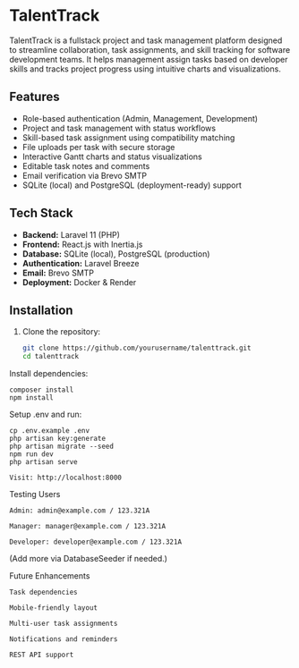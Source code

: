 # TalentTrack

TalentTrack is a fullstack project and task management platform designed to streamline collaboration, task assignments, and skill tracking for software development teams. It helps management assign tasks based on developer skills and tracks project progress using intuitive charts and visualizations.

##  Features

- Role-based authentication (Admin, Management, Development)
- Project and task management with status workflows
- Skill-based task assignment using compatibility matching
- File uploads per task with secure storage
- Interactive Gantt charts and status visualizations
- Editable task notes and comments
- Email verification via Brevo SMTP
- SQLite (local) and PostgreSQL (deployment-ready) support

##  Tech Stack

- **Backend:** Laravel 11 (PHP)
- **Frontend:** React.js with Inertia.js
- **Database:** SQLite (local), PostgreSQL (production)
- **Authentication:** Laravel Breeze
- **Email:** Brevo SMTP
- **Deployment:** Docker & Render

##  Installation

1. Clone the repository:
   ```bash
   git clone https://github.com/yourusername/talenttrack.git
   cd talenttrack

Install dependencies:

    composer install
    npm install

Setup .env and run:

    cp .env.example .env
    php artisan key:generate
    php artisan migrate --seed
    npm run dev
    php artisan serve

    Visit: http://localhost:8000

 Testing Users

    Admin: admin@example.com / 123.321A

    Manager: manager@example.com / 123.321A

    Developer: developer@example.com / 123.321A

(Add more via DatabaseSeeder if needed.)

 Future Enhancements

    Task dependencies

    Mobile-friendly layout

    Multi-user task assignments

    Notifications and reminders

    REST API support
